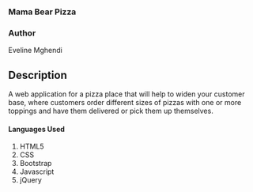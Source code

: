 ### **Mama Bear Pizza**

### Author
Eveline Mghendi

## Description
A web application for a pizza place that will help to widen your customer base, where customers order different sizes of pizzas with one or more toppings and have them delivered or pick them up themselves. 
#### **Languages Used**
1. HTML5 
2. CSS
3. Bootstrap
4. Javascript
5. jQuery
